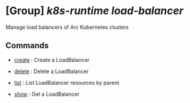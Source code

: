 # [Group] _k8s-runtime load-balancer_

Manage load balancers of Arc Kubernetes clusters

## Commands

- [create](/Commands/k8s-runtime/load-balancer/_create.md)
: Create a LoadBalancer

- [delete](/Commands/k8s-runtime/load-balancer/_delete.md)
: Delete a LoadBalancer

- [list](/Commands/k8s-runtime/load-balancer/_list.md)
: List LoadBalancer resources by parent

- [show](/Commands/k8s-runtime/load-balancer/_show.md)
: Get a LoadBalancer
